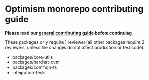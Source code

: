 # Optimism monorepo contributing guide

**Please read our [general contributing guide](https://github.com/ethereum-optimism/.github/blob/master/CONTRIBUTING.md) before continuing**


These packages only require 1 reviewer (all other packages require 2 reviewers, unless the changes do not affect production or test code).
- packages/core-utils
- packages/hardhat-ovm
- packages/common-ts
- integration-tests


